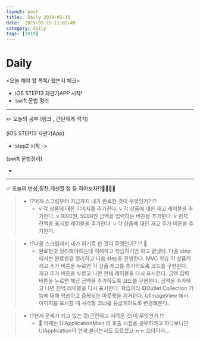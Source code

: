 ```yaml
---
layout: post
title:  Daily 2019-05-15
date:  2019-05-15 11:02:49
category: daily
tags: [2019]
---
```


# Daily

<오늘 해야 할 목록/ 했는지 체크>

- iOS STEP13 자판기APP 시작!
- swift 문법 정리

------

✏️ 오늘의 공부 (링크 , 간단하게 적기)

(iOS STEP13 자판기App)

- step2 시작 -> 


(swift 문법정리)

-

------

✅ 오늘의 반성,칭찬,개선할 점 등 적어보자⁉️🤔🤫😰😆

> - ⁉️어제 스크럼부터 지금까지 내가 완료한 것이 무엇인가? ⁉️
>   * v 각 상품에 대한 이미지를 추가한다.
>   v 각 상품에 대한 재고 레이블을 추가한다.
>   v 1000원, 5000원 금액을 입력하는 버튼을 추가한다.
>   v 현재 잔액을 표시할 레이블을 추가한다.
>   v 각 상품에 대한 재고 추가 버튼을 추가한다.

> - ️️️️⁉️다음 스크럼까지 내가 하기로 한 것이 무엇인가? ⁉️ 🤔
>   * 완료한것 정리해야하는데 이해하고 학습하기만 하고 끝냈다.
>   다음 step에서는 완료한걸 정리하고 다음 step을 진행한다.
>   MVC 학습
>   각 상품의 재고 추가 버튼을 누르면 각 상품 재고를 추가하도록 코드를 구현한다.
>   재고 추가 버튼을 누르고 나면 전체 레이블을 다시 표시한다.
>   금액 입력 버튼을 누르면 해당 금액을 추가하도록 코드를 구현한다.
>   금액을 추가하고 나면 잔액 레이블을 다시 표시한다.
>   학습꺼리
>   IBOutlet Collection 기능에 대해 학습하고 중복되는 아웃렛을 제거한다.
>   UIImageView 에서 이미지를 표시할 때 사각형 코너를 둥글게하도록 변경해본다.

> - ⁉️현재 문제가 되고 있는 것(곤란하고 어려운 것)이 무엇인가 ⁉️
>   * 🤫 어제는 UIApplicationMain 의 호출 시점을 공부하려고 하다보니깐 UIApplication이 언제 불리는지도 모르겠고 ㅠㅠ 으아아아...
> 
> 